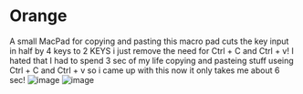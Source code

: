 # Orange
A small MacPad for copying and pasting this macro pad cuts the key input in half by 4 keys to 2 KEYS i just remove the need for Ctrl + C and Ctrl + v!
I hated that I had to spend 3 sec of my life copying and pasteing stuff useing Ctrl + C and Ctrl + v so i came up with this now it only takes me about 6 sec!
![image](https://github.com/user-attachments/assets/87ad8592-3956-40e1-823c-6dd804a6bfab)
![image](https://github.com/user-attachments/assets/e479f142-4768-4611-9e51-46efca557908)



